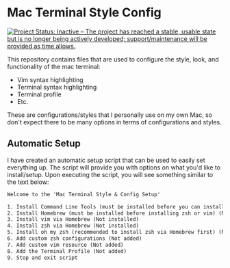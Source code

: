 # Mac Terminal Style Config
[![Project Status: Inactive – The project has reached a stable, usable state but is no longer being actively developed; support/maintenance will be provided as time allows.](https://www.repostatus.org/badges/latest/inactive.svg)](https://www.repostatus.org/#inactive)

This repository contains files that are used to configure the style, look, and functionality of the mac terminal:

* Vim syntax highlighting
* Terminal syntax highlighting
* Terminal profile
* Etc.

These are configurations/styles that I personally use on my own Mac, so don't expect there to be many options in terms of configurations and styles.

## Automatic Setup

I have created an automatic setup script that can be used to easily set everything up. The script will provide you with options on what you'd like to install/setup. Upon executing the script, you will see something similar to the text below:

```txt
Welcome to the 'Mac Terminal Style & Config Setup'

1. Install Command Line Tools (must be installed before you can install Homebrew) (Not installed)
2. Install Homebrew (must be installed before installing zsh or vim) (Not installed)
3. Install vim via Homebrew (Not installed)
4. Install zsh via Homebrew (Not installed)
5. Install oh my zsh (recommended to install zsh via Homebrew first) (Not installed)
6. Add custom zsh configurations (Not added)
7. Add custom vim resource (Not added)
8. Add the Terminal Profile (Not added)
9. Stop and exit script
```
